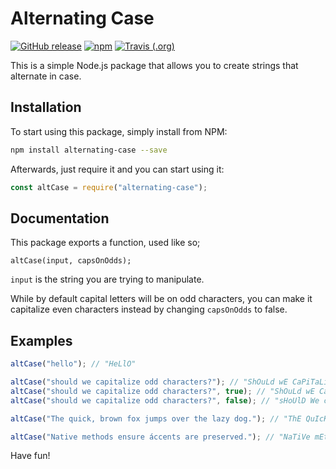 # Alternating Case

[![GitHub release](https://img.shields.io/github/release/haykam821/Alternating-Case.svg?style=popout&label=github)](https://github.com/haykam821/Alternating-Case/releases/latest)
[![npm](https://img.shields.io/npm/v/alternating-case.svg?style=popout&colorB=red)](https://www.npmjs.com/package/alternating-case)
[![Travis (.org)](https://img.shields.io/travis/haykam821/Alternating-Case.svg?style=popout)](https://travis-ci.org/haykam821/Alternating-Case)

This is a simple Node.js package that allows you to create strings that alternate in case.

## Installation

To start using this package, simply install from NPM:

```bash
npm install alternating-case --save
```

Afterwards, just require it and you can start using it:

```js
const altCase = require("alternating-case");
```

## Documentation

This package exports a function, used like so;

```
altCase(input, capsOnOdds);
```

`input` is the string you are trying to manipulate.

While by default capital letters will be on odd characters, you can make it capitalize even characters instead by changing `capsOnOdds` to false.

## Examples

```javascript
altCase("hello"); // "HeLlO"

altCase("should we capitalize odd characters?"); // "ShOuLd wE CaPiTaLiZe oDd cHaRaCtErS?"
altCase("should we capitalize odd characters?", true); // "ShOuLd wE CaPiTaLiZe oDd cHaRaCtErS?"
altCase("should we capitalize odd characters?", false); // "sHoUlD We cApItAlIzE OdD ChArAcTeRs?"

altCase("The quick, brown fox jumps over the lazy dog."); // "ThE QuIcK, bRoWn fOx jUmPs oVeR ThE LaZy dOg."

altCase("Native methods ensure áccents are preserved."); // "NaTiVe mEtHoDs eNsUrE ÁcCeNtS ArE PrEsErVeD."
```

Have fun!
